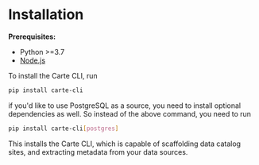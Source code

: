 # Installation

**Prerequisites:**

* Python >=3.7
* [Node.js](https://nodejs.org/)

To install the Carte CLI, run

```sh
pip install carte-cli
```

if you'd like to use PostgreSQL as a source, you need to install optional dependencies as well. So instead of the above command, you need to run

```sh
pip install carte-cli[postgres]
```

This installs the Carte CLI, which is capable of scaffolding data catalog sites, and extracting metadata from your data sources.
